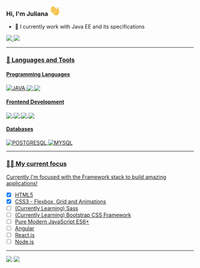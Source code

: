### Hi, I'm Juliana <img src="https://raw.githubusercontent.com/ABSphreak/ABSphreak/master/gifs/Hi.gif" width="30px">

- 🔭 I currently work with Java EE and its specifications

<div>
  <a href="https://github.com/juoliver">
  <img height="180em" src="https://github-readme-stats.vercel.app/api?username=juoliver&show_icons=true&theme=radical&include_all_commits=true&count_private=true"/>
  <img height="180em" src="https://github-readme-stats.vercel.app/api/top-langs/?username=juoliver&layout=compact&langs_count=7&theme=radical"/>
</div>
  
---
  
### 🧰 Languages and Tools

#### Programming Languages
  <div style="display: inline_block">
    <img align="center" alt="JAVA" src='https://img.shields.io/badge/Java-ED8B00?style=for-the-badge&logo=java&logoColor=white'>
    <img align="center" src="https://img.shields.io/badge/JavaScript-F7DF1E?style=for-the-badge&logo=javascript&logoColor=black">
    <img align="center" src="https://img.shields.io/badge/TypeScript-007ACC?style=for-the-badge&logo=typescript&logoColor=white">   
  </div>

#### Frontend Development
 <div style="display: inline_block">
   <img align="center" src="https://img.shields.io/badge/HTML5-E34F26?style=for-the-badge&logo=html5&logoColor=white">
   <img align="center" src="https://img.shields.io/badge/CSS3-1572B6?style=for-the-badge&logo=css3&logoColor=white" >
   <img align="center" src="https://img.shields.io/badge/Angular-DD0031?style=for-the-badge&logo=angular&logoColor=white">
   <img align="center" src="https://img.shields.io/badge/Bootstrap-563D7C?style=for-the-badge&logo=bootstrap&logoColor=white">
 </div>
  
#### Databases
 <div style="display: inline_block">
  <img align="center" alt="POSTGRESQL" src='https://img.shields.io/badge/PostgreSQL-316192?style=for-the-badge&logo=postgresql&logoColor=white'>
  <img align="center" alt="MYSQL" src="https://img.shields.io/badge/MySQL-00000F?style=for-the-badge&logo=mysql&logoColor=white">
 </div>

---
### 👨‍💻 My current focus

Currently I'm focused with the Framework stack to build amazing applications!

- [x] HTML5
- [x] CSS3 - Flexbox, Grid and Animations
- [ ] (Currently Learning) Sass
- [ ] (Currently Learning) Bootstrap CSS Framework
- [ ] Pure Modern JavaScript ES6+
- [ ] Angular  
- [ ] React.js
- [ ] Node.js

---
  <p align="left"> 
   <a href="https://www.linkedin.com/in/juliana-oliver-pereira/" target="_blank">
     <img src="https://img.shields.io/badge/LinkedIn-0077B5?style=for-the-badge&logo=linkedin&logoColor=white" target="_blank"></a> 
  <a href="mailto:juoliverpt@gmail.com">
    <img src="https://img.shields.io/badge/Gmail-D14836?style=for-the-badge&logo=gmail&logoColor=white"></a>
  </p>
  
  
